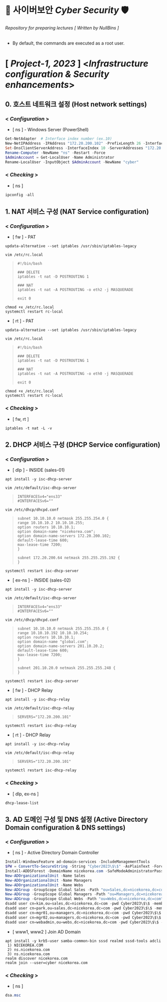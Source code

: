 # 🔐 사이버보안 *Cyber Security* 🛡
###### Repository for preparing lectures [ *Written by NullBins* ]
- By default, the commands are executed as a root user.

# [ *Project-1, 2023* ] <*Infrastructure configuration & Security enhancements*>

## 0. 호스트 네트워크 설정 (Host network settings)
### < *Configuration* >
- [ ns ] - Windows Server (PowerShell)
```powershell
Get-NetAdapter  # Interface index number (ex.10)
New-NetIPAddress -IPAddress "172.20.200.102" -PrefixLength 26 -InterfaceIndex 10 -DefaultGateway 172.20.200.65
Set-DnsClientServerAddress -InterfaceIndex 10 -ServerAddresses "172.20.200.102"
Rename-Computer -NewName "ns" -Restart -Force
$AdminAccount = Get-LocalUser -Name Administrator
Rename-LocalUser -InputObject $AdminAccount -NewName "cyber"
```
### < *Checking* >
- [ ns ]
```powershell
ipconfig -all
```

## 1. NAT 서비스 구성 (NAT Service configuration)
### < *Configuration* >
- [ fw ] - PAT
```vim
updata-alternative --set iptables /usr/sbin/iptables-legacy
```
```vim
vim /etc/rc.local
```
>```vim
>#!/bin/bash
>
>### DELETE
>iptables -t nat -D POSTROUTING 1
>
>### NAT
>iptables -t nat -A POSTROUTING -o eth2 -j MASQUERADE
>
>exit 0
>```
```vim
chmod +x /etc/rc.local
systemctl restart rc-local
```
- [ rt ] - PAT
```vim
updata-alternative --set iptables /usr/sbin/iptables-legacy
```
```vim
vim /etc/rc.local
```
>```vim
>#!/bin/bash
>
>### DELETE
>iptables -t nat -D POSTROUTING 1
>
>### NAT
>iptables -t nat -A POSTROUTING -o eth0 -j MASQUERADE
>
>exit 0
>```
```vim
chmod +x /etc/rc.local
systemctl restart rc-local
```
### < *Checking* >
- [ fw, rt ]
```vim
iptables -t nat -L -v
```

## 2. DHCP 서비스 구성 (DHCP Service configuration)
### < *Configuration* >
- [ dlp ] - INSIDE (sales-01)
```vim
apt install -y isc-dhcp-server
```
```vim
vim /etc/default/isc-dhcp-server
```
>```vim
>INTERFACESv4="ens33"
>#INTERFACESv6=""
>```
```vim
vim /etc/dhcp/dhcpd.conf
```
>```vim
>subnet 10.10.10.0 netmask 255.255.254.0 {
>range 10.10.10.2 10.10.10.255;
>option routers 10.10.10.1;
>option domain-name "nicekorea.com";
>option domain-name-servers 172.20.200.102;
>default-lease-time 600;
>max-lease-time 7200;
>}
>
>subnet 172.20.200.64 netmask 255.255.255.192 {
>}
>```
```vim
systemctl restart isc-dhcp-server
```
- [ ex-ns ] - INSIDE (sales-02)
```vim
apt install -y isc-dhcp-server
```
```vim
vim /etc/default/isc-dhcp-server
```
>```vim
>INTERFACESv4="ens33"
>#INTERFACESv6=""
>```
```vim
vim /etc/dhcp/dhcpd.conf
```
>```vim
>subnet 10.10.10.0 netmask 255.255.255.0 {
>range 10.10.10.192 10.10.10.254;
>option routers 10.10.10.1;
>option domain-name "global.com";
>option domain-name-servers 201.10.20.2;
>default-lease-time 600;
>max-lease-time 7200;
>}
>
>subnet 201.10.20.0 netmask 255.255.255.248 {
>}
>```
```vim
systemctl restart isc-dhcp-server
```
- [ fw ] - DHCP Relay
```vim
apt install -y isc-dhcp-relay
```
```vim
vim /etc/default/isc-dhcp-relay
```
>```vim
>SERVERS="172.20.200.101"
>```
```vim
systemctl restart isc-dhcp-relay
```
- [ rt ] - DHCP Relay
```vim
apt install -y isc-dhcp-relay
```
```vim
vim /etc/default/isc-dhcp-relay
```
>```vim
>SERVERS="172.20.200.101"
>```
```vim
systemctl restart isc-dhcp-relay
```
### < *Checking* >
- [ dlp, ex-ns ]
```vim
dhcp-lease-list
```

## 3. AD 도메인 구성 및 DNS 설정 (Active Directory Domain configuration & DNS settings)
### < *Configuration* >
- [ ns ] - Active Directory Domain Controller
```powershell
Install-WindowsFeature ad-domain-services -IncludeManagementTools
$PW = ConvertTo-SecureString -String "Cyber2023\$\$" -AsPlainText -Force
Install-ADDSForest -DomainName nicekorea.com -SafeModeAdministratorPassword $PW -DomainMode 7 -ForestMode 7 -Force
New-ADOrganizationalUnit -Name Sales
New-ADOrganizationalUnit -Name Managers
New-ADOrganizationalUnit -Name Webs
New-ADGroup -GroupScope Global Sales -Path "ou=Sales,dc=nicekorea,dc=com"
New-ADGroup -GroupScope Global Managers -Path "ou=Managers,dc=nicekorea,dc=com"
New-ADGroup -GroupScope Global Webs -Path "ou=Webs,dc=nicekorea,dc=com"
dsadd user cn=kim,ou=sales,dc=nicekorea,dc=com -pwd Cyber2023\$\$ -memberof cn=sales,ou=sales,dc=nicekorea,dc=com
dsadd user cn=park,ou=sales,dc=nicekorea,dc=com -pwd Cyber2023\$\$ -memberof cn=sales,ou=sales,dc=nicekorea,dc=com
dsadd user cn=mgr01,ou=managers,dc=nicekorea,dc=com -pwd Cyber2023\$\$ -memberof cn=managers,ou=managers,dc=nicekorea,dc=com
dsadd user cn=mgr02,ou=managers,dc=nicekorea,dc=com -pwd Cyber2023\$\$ -memberof cn=managers,ou=managers,dc=nicekorea,dc=com
dsadd user cn=webadmin,ou=webs,dc=nicekorea,dc=com -pwd Cyber2023\$\$ -memberof cn=webs,ou=webs,dc=nicekorea,dc=com
```
- [ www1, www2 ] Join AD Domain
```vim
apt install -y krb5-user samba-common-bin sssd realmd sssd-tools adcli
 1) NICEKOREA.COM
 2) ns.nicekorea.com
 3) ns.nicekorea.com
realm discover nicekorea.com
realm join --user=cyber nicekorea.com
```
### < *Checking* >
- [ ns ]
```powershell
dsa.msc
```
